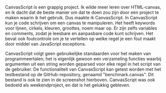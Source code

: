 CanvasScript is een grappig project. Ik wilde meer leren over HTML-canvas, en ik dacht dat de beste manier om dat te doen zou zijn door een project te maken waarin ik het gebruik. Dus maakte ik CanvasScript. In CanvasScript kun je code schrijven om een canvas te manipuleren. Het heeft keywords voor lijnen, cirkels, kleuren, groottes, noem maar op. Er zijn zelfs variables en comments, zodat je leesbare en aanpasbare code kunt schrijven. Het bevat ook foutcontrole om je te vertellen op welke regel je een fout maakt door middel van JavaScript exceptions.

CanvasScript volgt geen gebruikelijke standaarden voor het maken van programmeertalen; het is eigenlijk gewoon een verzameling functies waarbij argumenten uit een string worden geparsed voor elke regel in het script van de gebruiker. De functionaliteit van CanvasScript kan getest worden met het testbestand op de GitHub-repository, genaamd \"benchmark.canvas\". Dit bestand is ook te zien in de screenshot hierboven. CanvasScript was ook bedoeld als weekendproject, en dat is het gelukkig gebleven.
